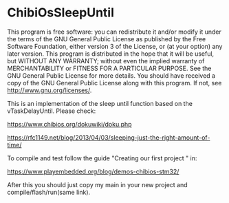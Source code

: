 # ChibiOsSleepUntil

  This program is free software: you can redistribute it and/or modify
  it under the terms of the GNU General Public License as published by
  the Free Software Foundation, either version 3 of the License, or
  (at your option) any later version.
  This program is distributed in the hope that it will be useful,
  but WITHOUT ANY WARRANTY; without even the implied warranty of
  MERCHANTABILITY or FITNESS FOR A PARTICULAR PURPOSE.  See the
  GNU General Public License for more details.
  You should have received a copy of the GNU General Public License
  along with this program.  If not, see <http://www.gnu.org/licenses/>.


This is an implementation of the sleep until function based on the vTaskDelayUntil.
  Please check:
  
   https://www.chibios.org/dokuwiki/doku.php
    
   https://rfc1149.net/blog/2013/04/03/sleeping-just-the-right-amount-of-time/
   
 To compile and test follow the guide "Creating our first project " in:
 
   https://www.playembedded.org/blog/demos-chibios-stm32/

  After this you should just copy my main in your new project and compile/flash/run(same link).
